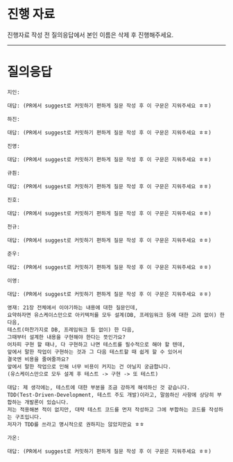 # 진행 자료

진행자료 작성 전 질의응답에서 본인 이름은 삭제 후 진행해주세요.

---

# 질의응답

```text
지인:

대답: (PR에서 suggest로 커밋하기 편하게 질문 작성 후 이 구문은 지워주세요 ㅎㅎ)
```

```text
하진:

대답: (PR에서 suggest로 커밋하기 편하게 질문 작성 후 이 구문은 지워주세요 ㅎㅎ)
```

```text
진영:

대답: (PR에서 suggest로 커밋하기 편하게 질문 작성 후 이 구문은 지워주세요 ㅎㅎ)
```

```text
규훤:

대답: (PR에서 suggest로 커밋하기 편하게 질문 작성 후 이 구문은 지워주세요 ㅎㅎ)
```

```text
진호:

대답: (PR에서 suggest로 커밋하기 편하게 질문 작성 후 이 구문은 지워주세요 ㅎㅎ)
```

```text
천규:

대답: (PR에서 suggest로 커밋하기 편하게 질문 작성 후 이 구문은 지워주세요 ㅎㅎ)
```

```text
준우:

대답: (PR에서 suggest로 커밋하기 편하게 질문 작성 후 이 구문은 지워주세요 ㅎㅎ)
```

```text
이영:

대답: (PR에서 suggest로 커밋하기 편하게 질문 작성 후 이 구문은 지워주세요 ㅎㅎ)
```

```text
영재: 21장 전체에서 이야기하는 내용에 대한 질문인데, 
요약하자면 유스케이스만으로 아키텍처를 모두 설계(DB, 프레임워크 등에 대한 고려 없이) 한 다음,
테스트(마찬가지로 DB, 프레임워크 등 없이) 한 다음,
그때부터 설계한 내용을 구현해야 한다는 뜻인가요?
어차피 구현 할 때나, 다 구현하고 나면 테스트를 필수적으로 해야 할 텐데, 
앞에서 말한 작업이 구현하는 것과 그 다음 테스트할 때 쉽게 할 수 있어서 
결국엔 비용을 줄여줄까요? 
앞에서 말한 작업으로 인해 너무 비용이 커지는 건 아닐지 궁금합니다. 
(유스케이스만으로 모두 설계 후 테스트 -> 구현 -> 또 테스트)

대답: 제 생각에는, 테스트에 대한 부분을 조금 강하게 해석하신 것 같습니다.
TDD(Test-Driven-Development, 테스트 주도 개발)이라고, 말씀하신 사항에 상당히 부합하는 개발론이 있습니다.
저는 적용해본 적이 없지만, 대략 테스트 코드를 먼저 작성하고 그에 부합하는 코드를 작성하는 구조입니다.
저자가 TDD를 쓰라고 명시적으로 권하지는 않았지만요 ㅎㅎ
```

```text
가온:

대답: (PR에서 suggest로 커밋하기 편하게 질문 작성 후 이 구문은 지워주세요 ㅎㅎ)
```